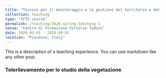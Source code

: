 ```yaml
---
title: "Tecnico per il monitoraggio e la gestione del territorio e dell’ambiente – esperto dei processi geomatici"
collection: teaching
type: "IFTS course"
permalink: /teaching/2020-spring-teaching-1
venue: "Centro di Formazione Vittorio Tadini"
date: 2020-03-01 - 2020-09-01
location: "Piacenza, Italy"
---
```


This is a description of a teaching experience. You can use markdown like any other post.

### Telerilevamento per lo studio della vegetazione

